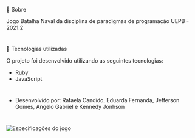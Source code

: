 📌 Sobre

Jogo Batalha Naval da disciplina de paradigmas de programação UEPB - 2021.2


#

🔎 Tecnologias utilizadas

O projeto foi desenvolvido utilizando as seguintes tecnologias: <br />
- Ruby <br />
- JavaScript

#
- Desenvolvido por: Rafaela Candido, Eduarda Fernanda, Jefferson Gomes, Angelo Gabriel e Kennedy Jonhson

#
![Especificações do jogo](https://user-images.githubusercontent.com/89882176/158226246-ae7490ab-c9fa-44da-9a23-795a9967b704.jpg)
